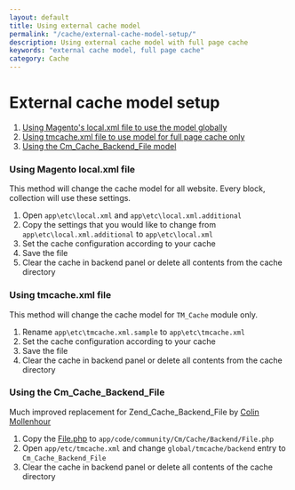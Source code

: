 ```yaml
---
layout: default
title: Using external cache model
permalink: "/cache/external-cache-model-setup/"
description: Using external cache model with full page cache
keywords: "external cache model, full page cache"
category: Cache
---
```


# External cache model setup

1. [Using Magento's local.xml file to use the model globally](#using-magento-localxml-file)
2. [Using tmcache.xml file to use model for full page cache only](#using-tmcachexml-file)
3. [Using the Cm_Cache_Backend_File model](#using-the-cmcachebackendfile)

### Using Magento local.xml file
This method will change the cache model for all website. Every block, collection
will use these settings.

1. Open `app\etc\local.xml` and `app\etc\local.xml.additional`
2. Copy the settings that you would like to change from
`app\etc\local.xml.additional` to `app\etc\local.xml`
3. Set the cache configuration according to your cache
4. Save the file
5. Clear the cache in backend panel or delete all contents from the cache directory

### Using tmcache.xml file
This method will change the cache model for `TM_Cache` module only.

1. Rename `app\etc\tmcache.xml.sample` to `app\etc\tmcache.xml`
2. Set the cache configuration according to your cache
3. Save the file
4. Clear the cache in backend panel or delete all contents from the cache directory

### Using the Cm_Cache_Backend_File
Much improved replacement for Zend_Cache_Backend_File
by [Colin Mollenhour](https://github.com/colinmollenhour)

1. Copy the [File.php](https://github.com/colinmollenhour/Cm_Cache_Backend_File/blob/master/File.php)
to `app/code/community/Cm/Cache/Backend/File.php`
2. Open `app/etc/tmcache.xml` and change `global/tmcache/backend`
entry to `Cm_Cache_Backend_File`
3. Clear the cache in backend panel or delete all contents of the cache directory
